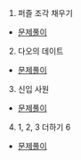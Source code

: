 1. 퍼즐 조각 채우기

* [문제풀이](https://ht.oopy.io/261c7559-3cc0-4909-8bb4-b6f3547b7765)


2. 다오의 데이트

* [문제풀이](https://ht.oopy.io/36476db5-5766-4a37-82a9-746d20483319)

3. 신입 사원

* [문제풀이](https://ht.oopy.io/6bb9aae0-17e1-441e-bee8-85fa1128745c)

4. 1, 2, 3 더하기 6

* [문제풀이](https://ht.oopy.io/f41a5178-3478-4623-b8eb-78d68321d026)
